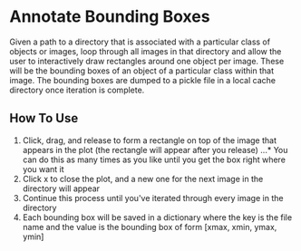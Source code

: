 # Annotate Bounding Boxes

Given a path to a directory that is associated with a particular class of objects or images, loop through all images in that directory and allow the user to interactively draw rectangles around one object per image. These will be the bounding boxes of an object of a particular class within that image. The bounding boxes are dumped to a pickle file in a local cache directory once iteration is complete.

## How To Use
1. Click, drag, and release to form a rectangle on top of the image that appears in the plot (the rectangle will appear after you release)
    ...* You can do this as many times as you like until you get the box right where you want it
2. Click x to close the plot, and a new one for the next image in the directory will appear
3. Continue this process until you've iterated through every image in the directory
4. Each bounding box will be saved in a dictionary where the key is the file name and the value is the bounding box of form [xmax, xmin, ymax, ymin]
